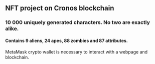 ## NFT project on Cronos blockchain
### 10 000 uniquely generated characters. No two are exactly alike.
#### Contains 9 aliens, 24 apes, 88 zombies and 87 attributes.
MetaMask crypto wallet is necessary to interact with a webpage and blockchain. 
